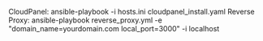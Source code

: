 CloudPanel: ansible-playbook -i hosts.ini cloudpanel_install.yaml
Reverse Proxy: ansible-playbook reverse_proxy.yml -e "domain_name=yourdomain.com local_port=3000" -i localhost

